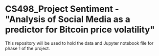 # CS498_Project Sentiment - "Analysis of Social Media as a predictor for Bitcoin price volatility"
This repository will be used to hold the data and Jupyter notebook file for phase 1 of the project. 
